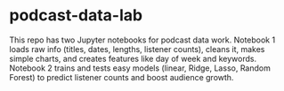 # podcast-data-lab
This repo has two Jupyter notebooks for podcast data work. Notebook 1 loads raw info (titles, dates, lengths, listener counts), cleans it, makes simple charts, and creates features like day of week and keywords. Notebook 2 trains and tests easy models (linear, Ridge, Lasso, Random Forest) to predict listener counts and boost audience growth.
